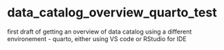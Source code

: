 # data_catalog_overview_quarto_test
first draft of getting an overview of data catalog using a different environement - quarto, either using VS code or RStudio for IDE
